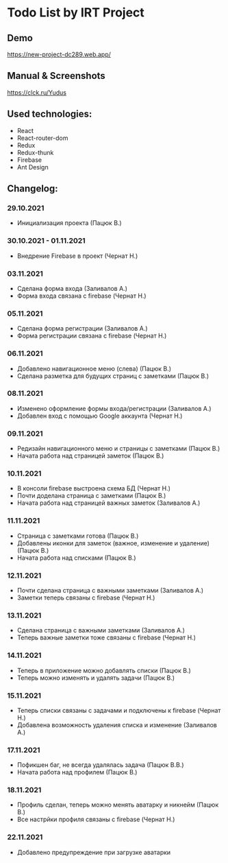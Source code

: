 # Todo List by IRT Project

## Demo
https://new-project-dc289.web.app/

## Manual & Screenshots
https://clck.ru/Yudus

## Used technologies:
 - React
 - React-router-dom
 - Redux
 - Redux-thunk
 - Firebase
 - Ant Design

## Changelog:
### 29.10.2021
 - Инициализация проекта (Пацюк В.)
### 30.10.2021 - 01.11.2021
 - Внедрение Firebase в проект (Чернат Н.)
### 03.11.2021 
 - Сделана форма входа (Заливалов А.)
 - Форма входа связана с firebase (Чернат Н.)
### 05.11.2021
 - Сделана форма регистрации (Заливалов А.)
 - Форма регистрации связана с firebase (Чернат Н.)
### 06.11.2021 
 - Добавлено навигационное меню (слева) (Пацюк В.)
 - Сделана разметка для будущих страниц с заметками (Пацюк В.)
### 08.11.2021
 - Изменено оформление формы входа/регистрации (Заливалов А.)
 - Добавлен вход с помощью Google аккаунта (Чернат Н.)
### 09.11.2021
 - Редизайн навигационного меню и страницы с заметками (Пацюк В.)
 - Начата работа над страницей заметок (Пацюк В.)
### 10.11.2021
 - В консоли firebase выстроена схема БД (Чернат Н.)
 - Почти доделана страница с заметками (Пацюк В.)
 - Начата работа над страницей важных заметок (Заливалов А.)
### 11.11.2021
 - Страница с заметками готова (Пацюк В.)
 - Добавлены иконки для заметок (важное, изменение и удаление) (Пацюк В.)
 - Начата работа над списками (Пацюк В.)
### 12.11.2021
 - Почти сделана страница с важными заметками (Заливалов А.)
 - Заметки теперь связаны с firebase (Чернат Н.)
### 13.11.2021 
 - Сделана страница с важными заметками (Заливалов А.)
 - Теперь важные заметки тоже связаны с firebase (Чернат Н.)
### 14.11.2021 
 - Теперь в приложение можно добавлять списки (Пацюк В.)
 - Теперь можно изменять и удалять задачи (Пацюк В.)
### 15.11.2021 
 - Теперь списки связаны с задачами и подключены к firebase (Чернат Н.)
 - Добавлена возможность удаления списка и изменение (Заливалов А.)
### 17.11.2021
 - Пофикшен баг, не всегда удалялась задача (Пацюк В.В.)
 - Начата работа над профилем (Пацюк В.)
### 18.11.2021
 - Профиль сделан, теперь можно менять аватарку и никнейм (Пацюк В.)
 - Все настрйки профиля связаны с firebase (Чернат Н.)
### 22.11.2021
 - Добавлено предупреждение при загрузке аватарки
